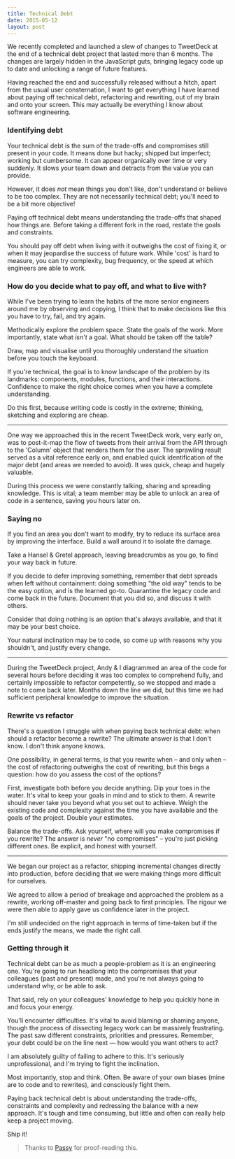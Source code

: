 ```yaml
---
title: Technical Debt
date: 2015-05-12
layout: post
---
```


We recently completed and launched a slew of changes to TweetDeck at the end of a technical debt project that lasted more than 6 months. The changes are largely hidden in the JavaScript guts, bringing legacy code up to date and unlocking a range of future features.

Having reached the end and successfully released without a hitch, apart from the usual user consternation, I want to get everything I have learned about paying off technical debt, refactoring and rewriting, out of my brain and onto your screen. This may actually be everything I know about software engineering.

### Identifying debt

Your technical debt is the sum of the trade-offs and compromises still present in your code. It means done but hacky; shipped but imperfect; working but cumbersome. It can appear organically over time or very suddenly. It slows your team down and detracts from the value you can provide.

However, it does *not* mean things you don't like, don't understand or believe to be too complex. They are not necessarily technical debt; you'll need to be a bit more objective!

Paying off technical debt means understanding the trade-offs that shaped how things are. Before taking a different fork in the road, restate the goals and constraints.

You should pay off debt when living with it outweighs the cost of fixing it, or when it may jeopardise the success of future work. While 'cost' is hard to measure, you can try complexity, bug frequency, or the speed at which engineers are able to work.

### How do you decide what to pay off, and what to live with?

While I've been trying to learn the habits of the more senior engineers around me by observing and copying, I think that to make decisions like this you have to try, fail, and try again.

Methodically explore the problem space. State the goals of the work. More importantly, state what *isn't* a goal. What should be taken off the table?

Draw, map and visualise until you thoroughly understand the situation before you touch the keyboard.

If you're technical, the goal is to know landscape of the problem by its landmarks: components, modules, functions, and their interactions. Confidence to make the right choice comes when you have a complete understanding.

Do this first, because writing code is costly in the extreme; thinking, sketching and exploring are cheap.

---

One way we approached this in the recent TweetDeck work, very early on, was to post-it-map the flow of tweets from their arrival from the API through to the 'Column' object that renders them for the user. The sprawling result served as a vital reference early on, and enabled quick identification of the major debt (and areas we needed to avoid). It was quick, cheap and hugely valuable.

During this process we were constantly talking, sharing and spreading knowledge. This is vital; a team member may be able to unlock an area of code in a sentence, saving you hours later on.

### Saying no

If you find an area you don't want to modify, try to reduce its surface area by improving the interface. Build a wall around it to isolate the damage.

Take a Hansel & Gretel approach, leaving breadcrumbs as you go, to find your way back in future.

If you decide to defer improving something, remember that debt spreads when left without containment: doing something "the old way" tends to be the easy option, and is the learned go-to. Quarantine the legacy code and come back in the future. Document that you did so, and discuss it with others.

Consider that doing nothing is an option that's always available, and that it may be your best choice.

Your natural inclination may be to code, so come up with reasons why you shouldn't, and justify every change.

---

During the TweetDeck project, Andy & I diagrammed an area of the code for several hours before deciding it was too complex to comprehend fully, and certainly impossible to refactor competently, so we stopped and made a note to come back later. Months down the line we did, but this time we had sufficient peripheral knowledge to improve the situation.

### Rewrite vs refactor

There's a question I struggle with when paying back technical debt: when should a refactor become a rewrite? The ultimate answer is that I don't know. I don't think anyone knows.

One possibility, in general terms, is that you rewrite when – and only when – the cost of refactoring outweighs the cost of rewriting, but this begs a question: how do you assess the cost of the options?

First, investigate both before you decide anything. Dip your toes in the water. It's vital to keep your goals in mind and to stick to them. A rewrite should never take you beyond what you set out to achieve. Weigh the existing code and complexity against the time you have available and the goals of the project. Double your estimates.

Balance the trade-offs. Ask yourself, where will you make compromises if you rewrite? The answer is *never* "no compromises" – you're just picking different ones. Be explicit, and honest with yourself.

---

We began our project as a refactor, shipping incremental changes directly into production, before deciding that we were making things more difficult for ourselves.

We agreed to allow a period of breakage and approached the problem as a rewrite, working off-master and going back to first principles. The rigour we were then able to apply gave us confidence later in the project.

I'm still undecided on the right approach in terms of time-taken but if the ends justify the means, we made the right call.

### Getting through it

Technical debt can be as much a people-problem as it is an engineering one. You're going to run headlong into the compromises that your colleagues (past and present) made, and you're not always going to understand why, or be able to ask.

That said, rely on your colleagues' knowledge to help you quickly hone in and focus your energy.

You'll encounter difficulties. It's vital to avoid blaming or shaming anyone, though the process of dissecting legacy work can be massively frustrating. The past saw different constraints, priorities and pressures. Remember, your debt could be on the line next — how would you want others to act?

I am absolutely guilty of failing to adhere to this. It's seriously unprofessional, and I'm trying to fight the inclination.

Most importantly, stop and think. Often. Be aware of your own biases (mine are to code and to rewrites), and consciously fight them.

Paying back technical debt is about understanding the trade-offs, constraints and complexity and redressing the balance with a new approach. It's tough and time consuming, but little and often can really help keep a project moving.

Ship it!

> Thanks to [Passy](https://twitter.com/passy) for proof-reading this.
